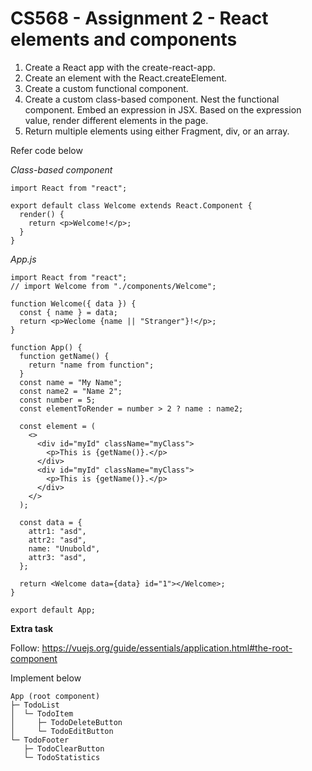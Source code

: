 # CS568 - Assignment 2 - React elements and components
1. Create a React app with the create-react-app.
2. Create an element with the React.createElement.
3. Create a custom functional component.
4. Create a custom class-based component. Nest the functional component. Embed an expression in JSX. Based on the expression value, render different elements in the page.
6. Return multiple elements using either Fragment, div, or an array.

Refer code below

*Class-based component*

```
import React from "react";

export default class Welcome extends React.Component {
  render() {
    return <p>Welcome!</p>;
  }
}
```

*App.js*

```
import React from "react";
// import Welcome from "./components/Welcome";

function Welcome({ data }) {
  const { name } = data;
  return <p>Weclome {name || "Stranger"}!</p>;
}

function App() {
  function getName() {
    return "name from function";
  }
  const name = "My Name";
  const name2 = "Name 2";
  const number = 5;
  const elementToRender = number > 2 ? name : name2;

  const element = (
    <>
      <div id="myId" className="myClass">
        <p>This is {getName()}.</p>
      </div>
      <div id="myId" className="myClass">
        <p>This is {getName()}.</p>
      </div>
    </>
  );

  const data = {
    attr1: "asd",
    attr2: "asd",
    name: "Unubold",
    attr3: "asd",
  };

  return <Welcome data={data} id="1"></Welcome>;
}

export default App;
```

**Extra task**

Follow: https://vuejs.org/guide/essentials/application.html#the-root-component

Implement below
```
App (root component)
├─ TodoList
│  └─ TodoItem
│     ├─ TodoDeleteButton
│     └─ TodoEditButton
└─ TodoFooter
   ├─ TodoClearButton
   └─ TodoStatistics
```

